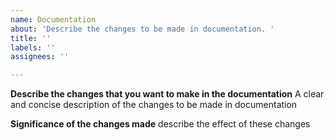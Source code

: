 ```yaml
---
name: Documentation
about: 'Describe the changes to be made in documentation. '
title: ''
labels: ''
assignees: ''

---
```


**Describe the changes that you want to make in the documentation**
A clear and concise description of the changes to be made in documentation

**Significance of the changes made**
describe the effect of these changes

